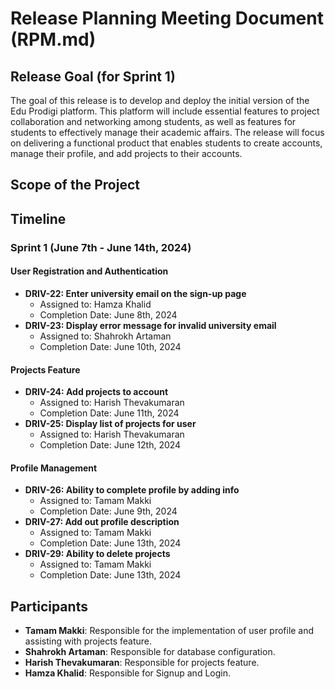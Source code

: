 # Release Planning Meeting Document (RPM.md)

## Release Goal (for Sprint 1)
The goal of this release is to develop and deploy the initial version of the Edu Prodigi platform. This platform will include essential features to project collaboration and networking among students, as well as features for students to effectively manage their academic affairs. The release will focus on delivering a functional product that enables students to create accounts, manage their profile, and add projects to their accounts.

## Scope of the Project

## Timeline
### Sprint 1 (June 7th - June 14th, 2024)

#### User Registration and Authentication
- **DRIV-22: Enter university email on the sign-up page**
  - Assigned to: Hamza Khalid
  - Completion Date: June 8th, 2024
- **DRIV-23: Display error message for invalid university email**
  - Assigned to: Shahrokh Artaman
  - Completion Date: June 10th, 2024
 
#### Projects Feature
- **DRIV-24: Add projects to account**
  - Assigned to: Harish Thevakumaran
  - Completion Date: June 11th, 2024
- **DRIV-25: Display list of projects for user**
  - Assigned to: Harish Thevakumaran
  - Completion Date: June 12th, 2024

#### Profile Management
- **DRIV-26: Ability to complete profile by adding info**
  - Assigned to: Tamam Makki
  - Completion Date: June 9th, 2024
- **DRIV-27: Add out profile description**
  - Assigned to: Tamam Makki
  - Completion Date: June 13th, 2024
- **DRIV-29: Ability to delete projects**
  - Assigned to: Tamam Makki
  - Completion Date: June 13th, 2024

## Participants
- **Tamam Makki**: Responsible for the implementation of user profile and assisting with projects feature.
- **Shahrokh Artaman**: Responsible for database configuration.
- **Harish Thevakumaran**: Responsible for projects feature.
- **Hamza Khalid**: Responsible for Signup and Login.
